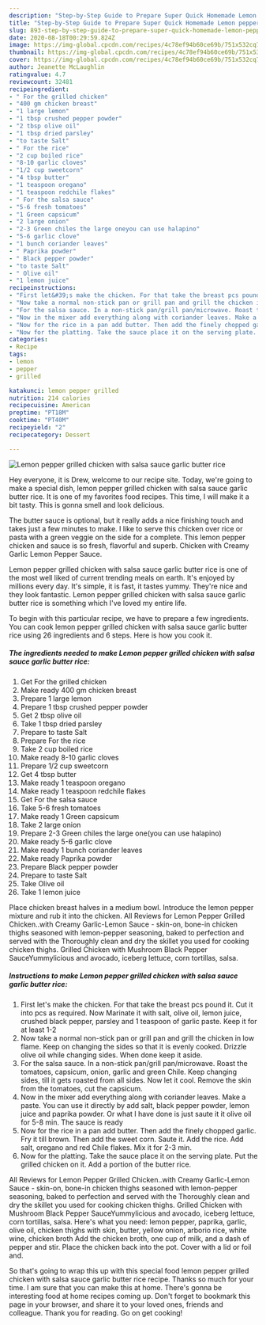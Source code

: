 ```yaml
---
description: "Step-by-Step Guide to Prepare Super Quick Homemade Lemon pepper grilled chicken with salsa sauce garlic butter rice"
title: "Step-by-Step Guide to Prepare Super Quick Homemade Lemon pepper grilled chicken with salsa sauce garlic butter rice"
slug: 893-step-by-step-guide-to-prepare-super-quick-homemade-lemon-pepper-grilled-chicken-with-salsa-sauce-garlic-butter-rice
date: 2020-08-18T00:29:59.824Z
image: https://img-global.cpcdn.com/recipes/4c78ef94b60ce69b/751x532cq70/lemon-pepper-grilled-chicken-with-salsa-sauce-garlic-butter-rice-recipe-main-photo.jpg
thumbnail: https://img-global.cpcdn.com/recipes/4c78ef94b60ce69b/751x532cq70/lemon-pepper-grilled-chicken-with-salsa-sauce-garlic-butter-rice-recipe-main-photo.jpg
cover: https://img-global.cpcdn.com/recipes/4c78ef94b60ce69b/751x532cq70/lemon-pepper-grilled-chicken-with-salsa-sauce-garlic-butter-rice-recipe-main-photo.jpg
author: Jeanette McLaughlin
ratingvalue: 4.7
reviewcount: 32481
recipeingredient:
- " For the grilled chicken"
- "400 gm chicken breast"
- "1 large lemon"
- "1 tbsp crushed pepper powder"
- "2 tbsp olive oil"
- "1 tbsp dried parsley"
- "to taste Salt"
- " For the rice"
- "2 cup boiled rice"
- "8-10 garlic cloves"
- "1/2 cup sweetcorn"
- "4 tbsp butter"
- "1 teaspoon oregano"
- "1 teaspoon redchile flakes"
- " For the salsa sauce"
- "5-6 fresh tomatoes"
- "1 Green capsicum"
- "2 large onion"
- "2-3 Green chiles the large oneyou can use halapino"
- "5-6 garlic clove"
- "1 bunch coriander leaves"
- " Paprika powder"
- " Black pepper powder"
- "to taste Salt"
- " Olive oil"
- "1 lemon juice"
recipeinstructions:
- "First let&#39;s make the chicken. For that take the breast pcs pound it. Cut it into pcs as required. Now Marinate it with salt, olive oil, lemon juice, crushed black pepper, parsley and 1 teaspoon of garlic paste. Keep it for at least 1-2"
- "Now take a normal non-stick pan or grill pan and grill the chicken in low flame. Keep on changing the sides so that it is evenly cooked. Drizzle olive oil while changing sides. When done keep it aside."
- "For the salsa sauce. In a non-stick pan/grill pan/microwave. Roast the tomatoes, capsicum, onion, garlic and green Chile. Keep changing sides, till it gets roasted from all sides. Now let it cool. Remove the skin from the tomatoes, cut the capsicum."
- "Now in the mixer add everything along with coriander leaves. Make a paste. You can use it directly by add salt, black pepper powder, lemon juice and paprika powder. Or what I have done is just saute it it olive oil for 5-8 min. The sauce is ready"
- "Now for the rice in a pan add butter. Then add the finely chopped garlic. Fry it till brown. Then add the sweet corn. Saute it. Add the rice. Add salt, oregano and red Chile flakes. Mix it for 2-3 min."
- "Now for the platting. Take the sauce place it on the serving plate. Put the grilled chicken on it. Add a portion of the butter rice."
categories:
- Recipe
tags:
- lemon
- pepper
- grilled

katakunci: lemon pepper grilled 
nutrition: 214 calories
recipecuisine: American
preptime: "PT18M"
cooktime: "PT40M"
recipeyield: "2"
recipecategory: Dessert

---
```



![Lemon pepper grilled chicken with salsa sauce garlic butter rice](https://img-global.cpcdn.com/recipes/4c78ef94b60ce69b/751x532cq70/lemon-pepper-grilled-chicken-with-salsa-sauce-garlic-butter-rice-recipe-main-photo.jpg)

Hey everyone, it is Drew, welcome to our recipe site. Today, we're going to make a special dish, lemon pepper grilled chicken with salsa sauce garlic butter rice. It is one of my favorites food recipes. This time, I will make it a bit tasty. This is gonna smell and look delicious.

The butter sauce is optional, but it really adds a nice finishing touch and takes just a few minutes to make. I like to serve this chicken over rice or pasta with a green veggie on the side for a complete. This lemon pepper chicken and sauce is so fresh, flavorful and superb. Chicken with Creamy Garlic Lemon Pepper Sauce.

Lemon pepper grilled chicken with salsa sauce garlic butter rice is one of the most well liked of current trending meals on earth. It's enjoyed by millions every day. It's simple, it is fast, it tastes yummy. They're nice and they look fantastic. Lemon pepper grilled chicken with salsa sauce garlic butter rice is something which I've loved my entire life.


To begin with this particular recipe, we have to prepare a few ingredients. You can cook lemon pepper grilled chicken with salsa sauce garlic butter rice using 26 ingredients and 6 steps. Here is how you cook it.

<!--inarticleads1-->

##### The ingredients needed to make Lemon pepper grilled chicken with salsa sauce garlic butter rice:

1. Get  For the grilled chicken
1. Make ready 400 gm chicken breast
1. Prepare 1 large lemon
1. Prepare 1 tbsp crushed pepper powder
1. Get 2 tbsp olive oil
1. Take 1 tbsp dried parsley
1. Prepare to taste Salt
1. Prepare  For the rice
1. Take 2 cup boiled rice
1. Make ready 8-10 garlic cloves
1. Prepare 1/2 cup sweetcorn
1. Get 4 tbsp butter
1. Make ready 1 teaspoon oregano
1. Make ready 1 teaspoon redchile flakes
1. Get  For the salsa sauce
1. Take 5-6 fresh tomatoes
1. Make ready 1 Green capsicum
1. Take 2 large onion
1. Prepare 2-3 Green chiles the large one(you can use halapino)
1. Make ready 5-6 garlic clove
1. Make ready 1 bunch coriander leaves
1. Make ready  Paprika powder
1. Prepare  Black pepper powder
1. Prepare to taste Salt
1. Take  Olive oil
1. Take 1 lemon juice


Place chicken breast halves in a medium bowl. Introduce the lemon pepper mixture and rub it into the chicken. All Reviews for Lemon Pepper Grilled Chicken..with Creamy Garlic-Lemon Sauce - skin-on, bone-in chicken thighs seasoned with lemon-pepper seasoning, baked to perfection and served with the Thoroughly clean and dry the skillet you used for cooking chicken thighs. Grilled Chicken with Mushroom Black Pepper SauceYummylicious and avocado, iceberg lettuce, corn tortillas, salsa. 

<!--inarticleads2-->

##### Instructions to make Lemon pepper grilled chicken with salsa sauce garlic butter rice:

1. First let&#39;s make the chicken. For that take the breast pcs pound it. Cut it into pcs as required. Now Marinate it with salt, olive oil, lemon juice, crushed black pepper, parsley and 1 teaspoon of garlic paste. Keep it for at least 1-2
1. Now take a normal non-stick pan or grill pan and grill the chicken in low flame. Keep on changing the sides so that it is evenly cooked. Drizzle olive oil while changing sides. When done keep it aside.
1. For the salsa sauce. In a non-stick pan/grill pan/microwave. Roast the tomatoes, capsicum, onion, garlic and green Chile. Keep changing sides, till it gets roasted from all sides. Now let it cool. Remove the skin from the tomatoes, cut the capsicum.
1. Now in the mixer add everything along with coriander leaves. Make a paste. You can use it directly by add salt, black pepper powder, lemon juice and paprika powder. Or what I have done is just saute it it olive oil for 5-8 min. The sauce is ready
1. Now for the rice in a pan add butter. Then add the finely chopped garlic. Fry it till brown. Then add the sweet corn. Saute it. Add the rice. Add salt, oregano and red Chile flakes. Mix it for 2-3 min.
1. Now for the platting. Take the sauce place it on the serving plate. Put the grilled chicken on it. Add a portion of the butter rice.


All Reviews for Lemon Pepper Grilled Chicken..with Creamy Garlic-Lemon Sauce - skin-on, bone-in chicken thighs seasoned with lemon-pepper seasoning, baked to perfection and served with the Thoroughly clean and dry the skillet you used for cooking chicken thighs. Grilled Chicken with Mushroom Black Pepper SauceYummylicious and avocado, iceberg lettuce, corn tortillas, salsa. Here&#39;s what you need: lemon pepper, paprika, garlic, olive oil, chicken thighs with skin, butter, yellow onion, arborio rice, white wine, chicken broth Add the chicken broth, one cup of milk, and a dash of pepper and stir. Place the chicken back into the pot. Cover with a lid or foil and. 

So that's going to wrap this up with this special food lemon pepper grilled chicken with salsa sauce garlic butter rice recipe. Thanks so much for your time. I am sure that you can make this at home. There's gonna be interesting food at home recipes coming up. Don't forget to bookmark this page in your browser, and share it to your loved ones, friends and colleague. Thank you for reading. Go on get cooking!
